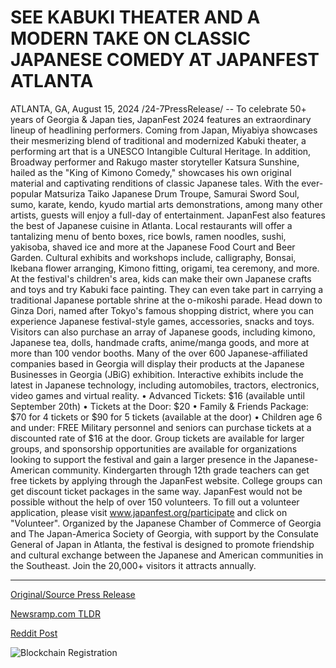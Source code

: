 # SEE KABUKI THEATER AND A MODERN TAKE ON CLASSIC JAPANESE COMEDY AT JAPANFEST ATLANTA

ATLANTA, GA, August 15, 2024 /24-7PressRelease/ -- To celebrate 50+ years of Georgia & Japan ties, JapanFest 2024 features an extraordinary lineup of headlining performers. Coming from Japan, Miyabiya showcases their mesmerizing blend of traditional and modernized Kabuki theater, a performing art that is a UNESCO Intangible Cultural Heritage. In addition, Broadway performer and Rakugo master storyteller Katsura Sunshine, hailed as the "King of Kimono Comedy," showcases his own original material and captivating renditions of classic Japanese tales.  With the ever-popular Matsuriza Taiko Japanese Drum Troupe, Samurai Sword Soul, sumo, karate, kendo, kyudo martial arts demonstrations, among many other artists, guests will enjoy a full-day of entertainment.   JapanFest also features the best of Japanese cuisine in Atlanta. Local restaurants will offer a tantalizing menu of bento boxes, rice bowls, ramen noodles, sushi, yakisoba, shaved ice and more at the Japanese Food Court and Beer Garden. Cultural exhibits and workshops include, calligraphy, Bonsai, Ikebana flower arranging, Kimono fitting, origami, tea ceremony, and more.   At the festival's children's area, kids can make their own Japanese crafts and toys and try Kabuki face painting. They can even take part in carrying a traditional Japanese portable shrine at the o-mikoshi parade. Head down to Ginza Dori, named after Tokyo's famous shopping district, where you can experience Japanese festival-style games, accessories, snacks and toys.  Visitors can also purchase an array of Japanese goods, including kimono, Japanese tea, dolls, handmade crafts, anime/manga goods, and more at more than 100 vendor booths. Many of the over 600 Japanese-affiliated companies based in Georgia will display their products at the Japanese Businesses in Georgia (JBiG) exhibition. Interactive exhibits include the latest in Japanese technology, including automobiles, tractors, electronics, video games and virtual reality.  •	Advanced Tickets: $16 (available until September 20th) •	Tickets at the Door: $20 •	Family & Friends Package: $70 for 4 tickets or $90 for 5 tickets (available at the door) •	Children age 6 and under: FREE  Military personnel and seniors can purchase tickets at a discounted rate of $16 at the door. Group tickets are available for larger groups, and sponsorship opportunities are available for organizations looking to support the festival and gain a larger presence in the Japanese-American community.   Kindergarten through 12th grade teachers can get free tickets by applying through the JapanFest website. College groups can get discount ticket packages in the same way.  JapanFest would not be possible without the help of over 150 volunteers. To fill out a volunteer application, please visit www.japanfest.org/participate and click on "Volunteer".  Organized by the Japanese Chamber of Commerce of Georgia and The Japan-America Society of Georgia, with support by the Consulate General of Japan in Atlanta, the festival is designed to promote friendship and cultural exchange between the Japanese and American communities in the Southeast. Join the 20,000+ visitors it attracts annually. 

---

[Original/Source Press Release](https://www.24-7pressrelease.com/press-release/513116/see-kabuki-theater-and-a-modern-take-on-classic-japanese-comedy-at-japanfest-atlanta)
                    

[Newsramp.com TLDR](None) 



[Reddit Post](https://www.reddit.com/r/Lifestyle_Culture/comments/1esoyog/japanfest_2024_celebrating_50_years_of_georgia/) 



![Blockchain Registration](https://cdn.newsramp.app/24-7PressRelease/qrcode/248/15/mendxENk.webp)